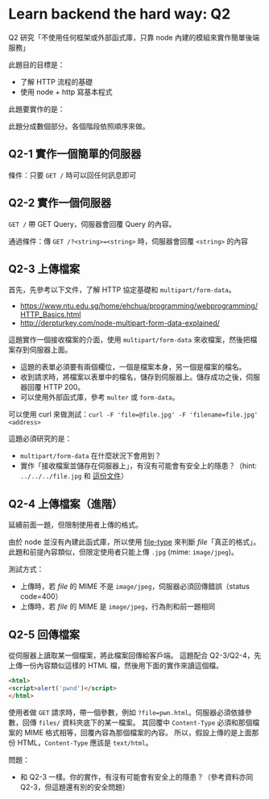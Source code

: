 # Learn backend the hard way: Q2

Q2 研究「不使用任何框架或外部函式庫，只靠 node 內建的模組來實作簡單後端服務」

此題目的目標是：

- 了解 HTTP 流程的基礎
- 使用 node + http 寫基本程式

此題要實作的是：

此題分成數個部分。各個階段依照順序來做。

## Q2-1 實作一個簡單的伺服器

條件：只要 `GET /` 時可以回任何訊息即可

## Q2-2 實作一個伺服器

`GET /` 帶 GET Query，伺服器會回覆 Query 的內容。

通過條件：傳 `GET /?<string>=<string>` 時，伺服器會回覆 `<string>` 的內容

## Q2-3 上傳檔案

首先，先參考以下文件，了解 HTTP 協定基礎和 `multipart/form-data`。

- https://www.ntu.edu.sg/home/ehchua/programming/webprogramming/HTTP_Basics.html
- http://derpturkey.com/node-multipart-form-data-explained/

這題實作一個接收檔案的介面，使用 `multipart/form-data` 來收檔案，然後把檔案存到伺服器上面。

- 這題的表單必須要有兩個欄位，一個是檔案本身，另一個是檔案的檔名。
- 收到請求時，將檔案以表單中的檔名，儲存到伺服器上。儲存成功之後，伺服器回覆 HTTP 200。
- 可以使用外部函式庫，參考 `multer` 或 `form-data`。

可以使用 curl 來做測試：`curl -F 'file=@file.jpg' -F 'filename=file.jpg' <address>`

這題必須研究的是：

- `multipart/form-data` 在什麼狀況下會用到？
- 實作「接收檔案並儲存在伺服器上」，有沒有可能會有安全上的隱患？（hint: `../../../file.jpg` 和 [這份文件](https://www.owasp.org/index.php/Path_Traversal)）

## Q2-4 上傳檔案（進階）

延續前面一題，但限制使用者上傳的格式。

由於 node 並沒有內建此函式庫，所以使用 [file-type](https://github.com/sindresorhus/file-type) 來判斷 _file_「真正的格式」。
此題和前提內容類似，但限定使用者只能上傳 `.jpg` (mime: `image/jpeg`)。

測試方式：

- 上傳時，若 _file_ 的 MIME 不是 `image/jpeg`，伺服器必須回傳錯誤（status code=400）
- 上傳時，若 _file_ 的 MIME 是 `image/jpeg`，行為則和前一題相同

## Q2-5 回傳檔案

從伺服器上讀取某一個檔案，將此檔案回傳給客戶端。
這題配合 Q2-3/Q2-4，先上傳一份內容類似這樣的 HTML 檔，然後用下面的實作來讀這個檔。

```html
<html>
<script>alert('pwnd')</script>
</html>
```

使用者做 `GET` 請求時，帶一個參數，例如 `?file=pwn.html`。伺服器必須依據參數，回傳 `files/` 資料夾底下的某一檔案。
其回覆中 `Content-Type` 必須和那個檔案的 MIME 格式相等，回覆內容為那個檔案的內容。
所以，假設上傳的是上面那份 HTML，`Content-Type` 應該是 `text/html`。

問題：

- 和 Q2-3 一樣。你的實作，有沒有可能會有安全上的隱患？（參考資料亦同 Q2-3，但這題還有別的安全問題）
